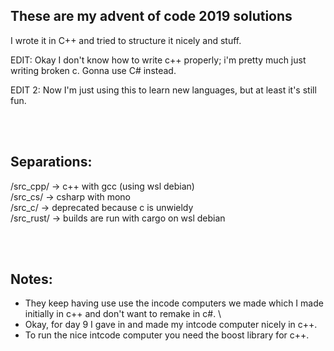 ## These are my advent of code 2019 solutions

I wrote it in C++ and tried to structure it nicely and stuff.

EDIT: Okay I don't know how to write c++ properly; i'm pretty much just writing broken c. 
Gonna use C# instead.

EDIT 2: Now I'm just using this to learn new languages, but at least it's still fun.

<br><br>

## Separations:

/src_cpp/ -> c++ with gcc (using wsl debian) <br>
/src_cs/ -> csharp with mono <br>
/src_c/ -> deprecated because c is unwieldy <br>
/src_rust/ -> builds are run with cargo on wsl debian <br>

<br><br>

## Notes:

- They keep having use use the incode computers we made which I made initially in c++ and don't want to remake in c#. \
- Okay, for day 9 I gave in and made my intcode computer nicely in c++.
- To run the nice intcode computer you need the boost library for c++.
